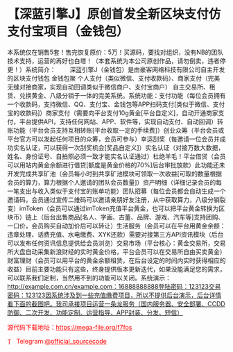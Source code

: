 # 【深蓝引擎J】原创首发全新区块支付仿支付宝项目（金钱包）

本系统仅在销售5套！售完恢复原价：5万！买源码，要找对组织，没有NB的团队技术支持，运营的再好也白塔！（本套系统为本公司原创作品，请勿倒卖，违者停更！）系统简介： 　　深蓝引擎J（金钱包）是由豪客网络科技有限公司自主开发的区块支付钱包 金钱包聚 个人支付（类似微信、支付收款码）、商家支付（完美无缝对接商家，实现自动回调类似于微信商户、支付宝商户） 自主交易所、租赁、兑换黄金、八级分销于一体的完美系统。系统功能：支付功能（每位会员拥有一个收款码，支持微信、QQ、支付宝、金钱包等APP扫码支付[类似于微信、支付宝的收款码]）商家支付（需要向平台支付10g黄金[平台自定义]，自动开通商家支付，平台提供API，支持任何网站、APP、软件等，实现自动支付、自动回调）转账功能（平台会员支持互相转账[平台收取一定的手续费]）创业众筹（平台会员或平台官方可以发起任何项目的众筹，会员可参与）幸运刮奖（每邀请一位会员并成功实名认证，可以获得一次刮奖机会[奖品自定义]）实名认证（对接万数大数据，姓名、身份证号、自拍照必须一致才能实名认证通过）杜绝羊毛！平台借贷（会员可以用站内黄金余额进行借贷[额度是黄金价格的70%]后台审批放款）此功能还未开发完成共享矿池（会员每小时到共享矿池模块可领取一次收益[可取的数量根据会员的算力，算力根据个人邀请的团队会员数量]）资产明细（详细记录会员的每一笔支出与收入类似于支付宝的账单功能）团队招募（每位会员都会自动生成一个邀请码，会员通过宣传二维码可以邀请亲朋好友注册，从中获取算力，八级分销裂变）imToken（会员可以通过imToken充值平台黄金，也可以把平台黄金转换为区块币）链上（后台出售商品[名人、字画、古董、品牌、游戏、汽车等]支持团购、一口价，会员购买自动加价后可以转让）生活服务（会员可以在平台用黄金余额：违章处理、话费充值、水电缴费、XYK还款）需要对接第三方API资讯模块（后台可以发布任何资讯信息提供给会员浏览）交易市场（平台核心：黄金交易所，交易所大盘自动采集新浪财经的实时黄金价格，平台会员可以在交易所自由买卖黄金）财富理财（会员可以用平台的黄金余额租赁，在后台设定的时间内实时获得相应的收益）目前主要功能只有这些，终身提供版本更新迭代，如果没能满足您的需求，可以联系我们定制，当然用不到的功能可以关闭。系统演示：http://example.com.cn/example.com：16888888888登陆密码：123123交易密码：123123因系统涉及到一些充值缴费项目，所以不提供后台演示，后台详情看下面的截图吧。我司承接项目运营一条龙服务（国内服务器、安全部署、CCDD防御、二次开发、功能定制、运营指导、APP封装、分发、短信）<br>


<p style="color: red;">源代码下载地址：<a href="https://mega-file.org/f7fos" style="color: red;">https://mega-file.org/f7fos</a></p><p style="color: red;"><img src="https://cdn-icons-png.flaticon.com/512/2111/2111646.png" alt="Telegram Icon" style="width: 16px; vertical-align: middle; margin-right: 5px;">Telegram:<a href="https://t.me/official_sourcecode" style="color: red;">@official_sourcecode</a></p>